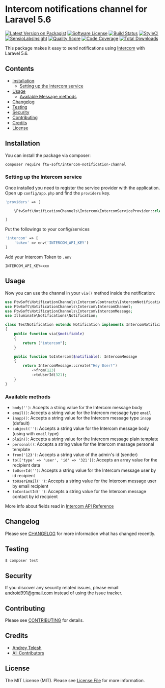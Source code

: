 # Intercom notifications channel for Laravel 5.6

[![Latest Version on Packagist](https://img.shields.io/packagist/v/ftw-soft/intercom-notification-channel.svg?style=flat-square)](https://packagist.org/packages/ftw-soft/intercom-notification-channel)
[![Software License](https://img.shields.io/badge/license-MIT-brightgreen.svg?style=flat-square)](LICENSE.md)
[![Build Status](https://img.shields.io/travis/ftw-soft/intercom-notification-channel/master.svg?style=flat-square)](https://travis-ci.org/ftw-soft/intercom-notification-channel)
[![StyleCI](https://styleci.io/repos/148610087/shield)](https://styleci.io/repos/148610087)
[![SensioLabsInsight](https://img.shields.io/sensiolabs/i/ca6db073-da33-40bb-97b0-ddd1d0f5987f.svg?style=flat-square)](https://insight.sensiolabs.com/projects/ca6db073-da33-40bb-97b0-ddd1d0f5987f)
[![Quality Score](https://img.shields.io/scrutinizer/g/ftw-soft/intercom-notification-channel.svg?style=flat-square)](https://scrutinizer-ci.com/g/ftw-soft/intercom-notification-channel)
[![Code Coverage](https://img.shields.io/scrutinizer/coverage/g/ftw-soft/intercom-notification-channel/master.svg?style=flat-square)](https://scrutinizer-ci.com/g/ftw-soft/intercom-notification-channel/?branch=master)
[![Total Downloads](https://img.shields.io/packagist/dt/ftw-soft/intercom-notification-channel.svg?style=flat-square)](https://packagist.org/packages/ftw-soft/intercom-notification-channel)

This package makes it easy to send notifications using [Intercom](https://app.intercom.com) with Laravel 5.6.

## Contents

- [Installation](#installation)
    - [Setting up the Intercom service](#setting-up-the-intercom-service)
- [Usage](#usage)
	- [Available Message methods](#available-message-methods)
- [Changelog](#changelog)
- [Testing](#testing)
- [Security](#security)
- [Contributing](#contributing)
- [Credits](#credits)
- [License](#license)

## Installation

You can install the package via composer:

``` bash
composer require ftw-soft/intercom-notification-channel
```

### Setting up the Intercom service

Once installed you need to register the service provider with the application. Open up `config/app.php` and find the `providers` key.

``` php
'providers' => [

    \FtwSoft\NotificationChannels\Intercom\IntercomServiceProvider::class,

]
```

Put the followings to your config/services

``` php
'intercom' => [
    'token' => env('INTERCOM_API_KEY')
]
```

Add your Intercom Token to `.env`

```
INTERCOM_API_KEY=xxx
```


## Usage

Now you can use the channel in your `via()` method inside the notification:

``` php
use FtwSoft\NotificationChannels\Intercom\Contracts\IntercomNotification;
use FtwSoft\NotificationChannels\Intercom\IntercomChannel;
use FtwSoft\NotificationChannels\Intercom\IntercomMessage;
use Illuminate\Notifications\Notification;

class TestNotification extends Notification implements IntercomNotification
{
    public function via($notifiable)
    {
        return ["intercom"];
    }

    public function toIntercom($notifiable): IntercomMessage
    {
        return IntercomMessage::create("Hey User!")
            ->from(123)
            ->toUserId(321);
    }
}
```


### Available methods

- `body('')`: Accepts a string value for the Intercom message body 
- `email()`: Accepts a string value for the Intercom message type `email` 
- `inapp()`: Accepts a string value for the Intercom message type `inapp` (default)
- `subject('')`: Accepts a string value for the Intercom message body (using with `email` type)
- `plain()`:  Accepts a string value for the Intercom message plain template
- `personal()`: Accepts a string value for the Intercom message personal template
- `from('123')`: Accepts a string value of the admin's id (sender)
- `to(['type' => 'user', 'id' => '321'])`: Accepts an array value for the recipient data
- `toUserId('')`: Accepts a string value for the Intercom message user by id recipient
- `toUserEmail('')`: Accepts a string value for the Intercom message user by email recipient
- `toContactId('')`: Accepts a string value for the Intercom message contact by id recipient

More info about fields read in [Intercom API Reference](https://developers.intercom.com/intercom-api-reference/reference#admin-initiated-conversation) 

## Changelog

Please see [CHANGELOG](CHANGELOG.md) for more information what has changed recently.

## Testing

``` bash
$ composer test
```

## Security

If you discover any security related issues, please email android991@gmail.com instead of using the issue tracker.

## Contributing

Please see [CONTRIBUTING](CONTRIBUTING.md) for details.

## Credits

- [Andrey Telesh](https://github.com/ftw-soft)
- [All Contributors](../../contributors)

## License

The MIT License (MIT). Please see [License File](LICENSE.md) for more information.
